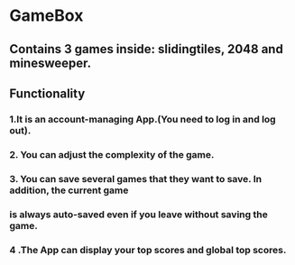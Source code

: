 # GameBox

## Contains 3 games inside: slidingtiles, 2048 and minesweeper.

## Functionality

### 1.It is an account-managing App.(You need to log in and log out).

### 2. You can adjust the complexity of the game.

### 3. You can save several games that they want to save. In addition, the current game
###    is always auto-saved even if you leave without saving the game.

### 4 .The App can display your top scores and global top scores.


